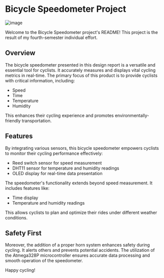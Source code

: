 
 
# Bicycle Speedometer Project 
![image](https://github.com/GishanDaminduDK/BicycleSpeedoMeter/assets/124694898/aeab43e4-123c-4af2-ab05-3634bbc9142d)

Welcome to the Bicycle Speedometer project's README! This project is the result of my fourth-semester individual effort.

## Overview

The bicycle speedometer presented in this design report is a versatile and essential tool for cyclists. It accurately measures and displays vital cycling metrics in real-time. The primary focus of this product is to provide cyclists with critical information, including:

- Speed
- Time
- Temperature
- Humidity

This enhances their cycling experience and promotes environmentally-friendly transportation.

## Features

By integrating various sensors, this bicycle speedometer empowers cyclists to monitor their cycling performance effectively:

- Reed switch sensor for speed measurement
- DHT11 sensor for temperature and humidity readings
- OLED display for real-time data presentation

The speedometer's functionality extends beyond speed measurement. It includes features like:

- Time display
- Temperature and humidity readings

This allows cyclists to plan and optimize their rides under different weather conditions.

## Safety First

Moreover, the addition of a proper horn system enhances safety during cycling. It alerts others and prevents potential accidents. The utilization of the Atmega328P microcontroller ensures accurate data processing and smooth operation of the speedometer.

Happy cycling!
